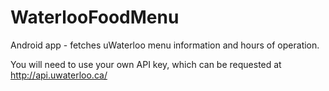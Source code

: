 WaterlooFoodMenu
================

Android app - fetches uWaterloo menu information and hours of operation.

You will need to use your own API key, which can be requested at http://api.uwaterloo.ca/
